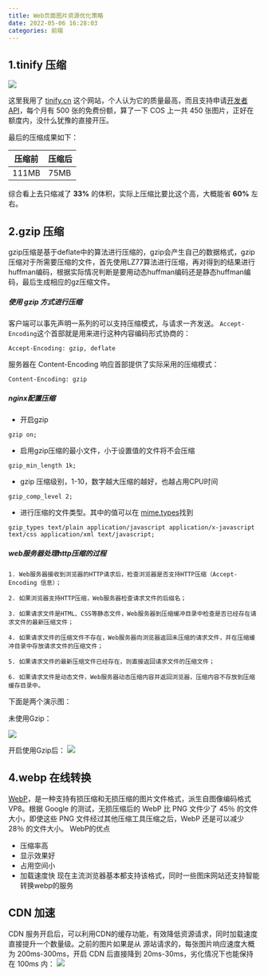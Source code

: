 ```yaml
---
title: Web页面图片资源优化策略
date: 2022-05-06 16:28:03
categories: 前端
---
```

## 1.tinify 压缩
![](https://upload-images.jianshu.io/upload_images/10024246-073c6caf646cb338.png?imageMogr2/auto-orient/strip%7CimageView2/2/w/1240)

这里我用了 [tinify.cn](https://tinify.cn/) 这个网站，个人认为它的质量最高，而且支持申请[开发者 API](https://tinify.cn/developers)，每个月有 500 张的免费份额，算了一下 COS 上一共 450 张图片，正好在额度内，没什么犹豫的直接开压。

最后的压缩成果如下：

| 压缩前 | 压缩后 |
| --- | --- |
| 111MB | 75MB |

综合看上去只缩减了 **33%** 的体积，实际上压缩比要比这个高，大概能省 **60%** 左右。
## 2.gzip 压缩
gzip压缩是基于deflate中的算法进行压缩的，gzip会产生自己的数据格式，gzip压缩对于所需要压缩的文件，首先使用LZ77算法进行压缩，再对得到的结果进行huffman编码，根据实际情况判断是要用动态huffman编码还是静态huffman编码，最后生成相应的gz压缩文件。
##### 使用 gzip 方式进行压缩
客户端可以事先声明一系列的可以支持压缩模式，与请求一齐发送。 `Accept-Encoding`这个首部就是用来进行这种内容编码形式协商的：
```
Accept-Encoding: gzip, deflate
```
服务器在 Content-Encoding 响应首部提供了实际采用的压缩模式：
```
Content-Encoding: gzip
```

##### nginx配置压缩

*   开启gzip

```
gzip on;

```

*   启用gzip压缩的最小文件，小于设置值的文件将不会压缩

```
gzip_min_length 1k;

```

*   gzip 压缩级别，1-10，数字越大压缩的越好，也越占用CPU时间

```
gzip_comp_level 2;

```

*   进行压缩的文件类型。其中的值可以在 [mime.types](https://developer.mozilla.org/en-US/docs/Web/HTTP/Basics_of_HTTP/MIME_types/Common_types)找到

```
gzip_types text/plain application/javascript application/x-javascript text/css application/xml text/javascript;
```
##### web服务器处理http压缩的过程
    1. Web服务器接收到浏览器的HTTP请求后，检查浏览器是否支持HTTP压缩（Accept-Encoding 信息）；

    2. 如果浏览器支持HTTP压缩，Web服务器检查请求文件的后缀名；

    3. 如果请求文件是HTML、CSS等静态文件，Web服务器到压缩缓冲目录中检查是否已经存在请求文件的最新压缩文件；

    4. 如果请求文件的压缩文件不存在，Web服务器向浏览器返回未压缩的请求文件，并在压缩缓冲目录中存放请求文件的压缩文件；

    5. 如果请求文件的最新压缩文件已经存在，则直接返回请求文件的压缩文件；

    6. 如果请求文件是动态文件，Web服务器动态压缩内容并返回浏览器，压缩内容不存放到压缩缓存目录中。

下面是两个演示图：

未使用Gzip：

![](https://upload-images.jianshu.io/upload_images/10024246-8c3381658b3ac948.png?imageMogr2/auto-orient/strip%7CimageView2/2/w/1240)

开启使用Gzip后：
![](https://upload-images.jianshu.io/upload_images/10024246-0347939a0623b180.png?imageMogr2/auto-orient/strip%7CimageView2/2/w/1240)

## 4.webp 在线转换
[WebP](https://developers.google.com/speed/webp/)，是一种支持有损压缩和无损压缩的图片文件格式，派生自图像编码格式 VP8。根据 Google 的测试，无损压缩后的 WebP 比 PNG 文件少了 45％ 的文件大小，即使这些 PNG 文件经过其他压缩工具压缩之后，WebP 还是可以减少 28％ 的文件大小。
WebP的优点
- 压缩率高
- 显示效果好
- 占用空间小
- 加载速度快
现在主流浏览器基本都支持该格式，同时一些图床网站还支持智能转换webp的服务
## CDN 加速
CDN 服务开启后，可以利用CDN的缓存功能，有效降低资源请求，同时加载速度直接提升一个数量级。之前的图片如果是从 源站请求的，每张图片响应速度大概为 200ms-300ms，开启 CDN 后直接降到 20ms-30ms，劣化情况下也能保持在 100ms 内：
![](https://upload-images.jianshu.io/upload_images/10024246-b166506f3cfbfdc5.png?imageMogr2/auto-orient/strip%7CimageView2/2/w/1240)

